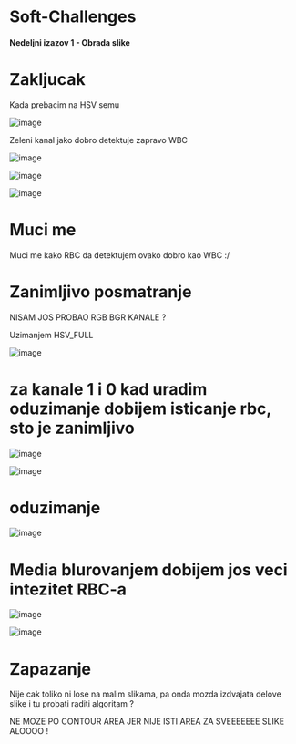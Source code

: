 # Soft-Challenges

#### Nedeljni izazov 1 - Obrada slike

# Zakljucak

Kada prebacim na HSV semu

![image](https://user-images.githubusercontent.com/45834270/98180177-92e6ea80-1f00-11eb-84a5-58ec988b541a.png)


Zeleni kanal jako dobro detektuje zapravo WBC

![image](https://user-images.githubusercontent.com/45834270/98180043-7185fe80-1f00-11eb-9196-b79306525538.png)

![image](https://user-images.githubusercontent.com/45834270/98180310-dfcac100-1f00-11eb-99fb-09b1b2a30b42.png)

![image](https://user-images.githubusercontent.com/45834270/98180355-f8d37200-1f00-11eb-9109-66f61cb10e30.png)

# Muci me

Muci me kako RBC da detektujem ovako dobro kao WBC :/

# Zanimljivo posmatranje
NISAM JOS PROBAO RGB BGR KANALE ?

Uzimanjem HSV_FULL

![image](https://user-images.githubusercontent.com/45834270/98181571-dd1d9b00-1f03-11eb-8678-da11a21e1143.png)

# za kanale 1 i 0 kad uradim oduzimanje dobijem isticanje rbc, sto je zanimljivo

![image](https://user-images.githubusercontent.com/45834270/98181614-fb839680-1f03-11eb-84bb-b43c8b7d3ab2.png)

![image](https://user-images.githubusercontent.com/45834270/98181629-03dbd180-1f04-11eb-85d0-60870785c84a.png)

# oduzimanje

![image](https://user-images.githubusercontent.com/45834270/98181702-2a017180-1f04-11eb-974d-68f6d1a6e2dc.png)


# Media blurovanjem dobijem jos veci intezitet RBC-a 

![image](https://user-images.githubusercontent.com/45834270/98307001-2c77d000-1fc5-11eb-999c-536e5973c64d.png)

![image](https://user-images.githubusercontent.com/45834270/98307040-3a2d5580-1fc5-11eb-84a5-a239593e717b.png)



# Zapazanje

Nije cak toliko ni lose na malim slikama, pa onda mozda izdvajata delove slike i tu probati raditi algoritam ?

NE MOZE PO CONTOUR AREA JER NIJE ISTI AREA ZA SVEEEEEEE SLIKE ALOOOO !
